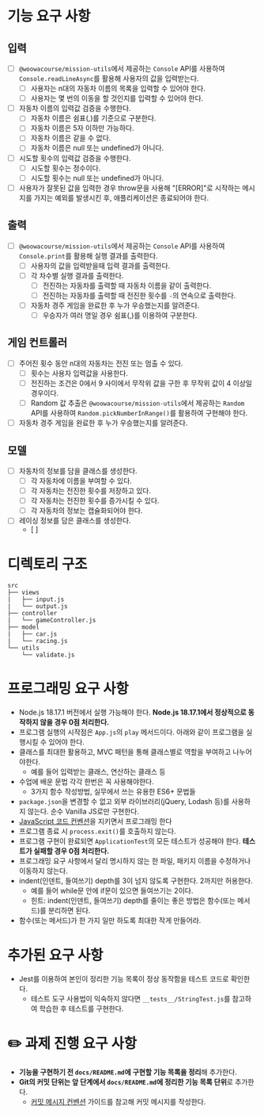 # 기능 요구 사항

## 입력

- [ ] `@woowacourse/mission-utils`에서 제공하는 `Console` API를 사용하여 `Console.readLineAsync`를 활용해 사용자의 값을 입력받는다.
  - [ ]  사용자는 n대의 자동차 이름의 목록을 입력할 수 있어야 한다.
  - [ ]  사용자는 몇 번의 이동을 할 것인지를 입력할 수 있어야 한다.
- [ ] 자동차 이름의 입력값 검증을 수행한다.
  - [ ] 자동차 이름은 쉼표(,)를 기준으로 구분한다.
  - [ ] 자동차 이름은 5자 이하만 가능하다.
  - [ ] 자동차 이름은 같을 수 없다.
  - [ ] 자동차 이름은 null 또는 undefined가 아니다.
- [ ] 시도할 횟수의 입력값 검증을 수행한다.
  - [ ] 시도할 횟수는 정수이다.
  - [ ] 시도할 횟수는 null 또는 undefined가 아니다.
- [ ] 사용자가 잘못된 값을 입력한 경우 throw문을 사용해 "[ERROR]"로 시작하는 메시지를 가지는 예외를 발생시킨 후, 애플리케이션은 종료되어야 한다.
  
## 출력

- [ ] `@woowacourse/mission-utils`에서 제공하는 `Console` API를 사용하여 `Console.print`를 활용해 실행 결과를 출력한다.
  - [ ] 사용자의 값을 입력받을때 입력 결과를 출력한다.
  - [ ] 각 차수별 실행 결과를 출력한다.
    - [ ] 전진하는 자동차를 출력할 때 자동차 이름을 같이 출력한다.
    - [ ] 전진하는 자동차를 출력할 때 전진한 횟수를 `-`의 연속으로 출력한다.
  - [ ] 자동차 경주 게임을 완료한 후 누가 우승했는지를 알려준다.
    - [ ] 우승자가 여러 명일 경우 쉼표(,)를 이용하여 구분한다.

## 게임 컨트롤러

- [ ] 주어진 횟수 동안 n대의 자동차는 전진 또는 멈출 수 있다.
  - [ ] 횟수는 사용자 입력값을 사용한다.
  - [ ] 전진하는 조건은 0에서 9 사이에서 무작위 값을 구한 후 무작위 값이 4 이상일 경우이다.
  - [ ] Random 값 추출은 `@woowacourse/mission-utils`에서 제공하는 `Random` API를 사용하여 `Random.pickNumberInRange()`를 활용하여 구현해야 한다.
- [ ] 자동차 경주 게임을 완료한 후 누가 우승했는지를 알려준다.

## 모델

- [ ] 자동차의 정보를 담을 클래스를 생성한다.
  - [ ] 각 자동차에 이름을 부여할 수 있다.
  - [ ] 각 자동차는 전진한 횟수를 저장하고 있다.
  - [ ] 각 자동차는 전진한 횟수를 증가시킬 수 있다.
  - [ ] 각 자동차의 정보는 캡슐화되어야 한다.
- [ ] 레이싱 정보를 담은 클래스를 생성한다.
  - [ ] 

# 디렉토리 구조

```
src
├── views
|   ├── input.js
|   └── output.js
├── controller
|   └── gameController.js
├── model
|   ├── car.js
|   └── racing.js
└── utils
    └── validate.js
```

# 프로그래밍 요구 사항

- Node.js 18.17.1 버전에서 실행 가능해야 한다. **Node.js 18.17.1에서 정상적으로 동작하지 않을 경우 0점 처리한다.**
- 프로그램 실행의 시작점은 `App.js`의 `play` 메서드이다. 아래와 같이 프로그램을 실행시킬 수 있어야 한다.
- 클래스를 최대한 활용하고, MVC 패턴을 통해 클래스별로 역할을 부여하고 나누어야한다.
  - 예를 들어 입력받는 클래스, 연산하는 클래스 등
- 수업에 배운 문법 각각 한번은 꼭 사용해야한다.
  - 3가지 함수 작성방법, 실무에서 쓰는 유용한 ES6+ 문법들
- `package.json`을 변경할 수 없고 외부 라이브러리(jQuery, Lodash 등)를 사용하지 않는다. 순수 Vanilla JS로만 구현한다.
- [JavaScript 코드 컨벤션](https://github.com/woowacourse/woowacourse-docs/tree/main/styleguide/javascript)을 지키면서 프로그래밍 한다
- 프로그램 종료 시 `process.exit()`를 호출하지 않는다.
- 프로그램 구현이 완료되면 `ApplicationTest`의 모든 테스트가 성공해야 한다. **테스트가 실패할 경우 0점 처리한다.**
- 프로그래밍 요구 사항에서 달리 명시하지 않는 한 파일, 패키지 이름을 수정하거나 이동하지 않는다.
- indent(인덴트, 들여쓰기) depth를 3이 넘지 않도록 구현한다. 2까지만 허용한다.
  - 예를 들어 while문 안에 if문이 있으면 들여쓰기는 2이다.
  - 힌트: indent(인덴트, 들여쓰기) depth를 줄이는 좋은 방법은 함수(또는 메서드)를 분리하면 된다.
- 함수(또는 메서드)가 한 가지 일만 하도록 최대한 작게 만들어라.

# 추가된 요구 사항

- Jest를 이용하여 본인이 정리한 기능 목록이 정상 동작함을 테스트 코드로 확인한다.
  - 테스트 도구 사용법이 익숙하지 않다면 `__tests__/StringTest.js`를 참고하여 학습한 후 테스트를 구현한다.

# ✏️ 과제 진행 요구 사항

- **기능을 구현하기 전 `docs/README.md`에 구현할 기능 목록을 정리**해 추가한다.
- **Git의 커밋 단위는 앞 단계에서 `docs/README.md`에 정리한 기능 목록 단위**로 추가한다.
  - [커밋 메시지 컨벤션](https://gist.github.com/stephenparish/9941e89d80e2bc58a153) 가이드를 참고해 커밋 메시지를 작성한다.
